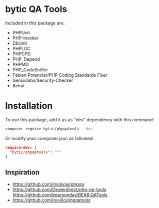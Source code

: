 bytic QA Tools
================================

Included in this package are:
- PHPUnit
- PHP-Invoker
- DbUnit
- PHPLOC
- PHPCPD
- PHP_Depend
- PHPMD
- PHP_CodeSniffer
- Fabien Potencier/PHP Coding Standards Fixer
- Sensiolabs/Security-Checker
- Behat

# Installation

To use this package, add it as as "dev" dependency with this command:

```bash
composer require bytic/phpqatools --dev
```

Or modify your composer.json as followed:

```json
require-dev: {
  "bytic/phpqatools": "*"
}
```
   
Inspiration
----------------
* https://github.com/jmolivas/phpqa
* https://github.com/Dealerdirect/php-qa-tools
  https://github.com/bearsunday/BEAR.QATools
* https://github.com/lovullo/phpqatools

